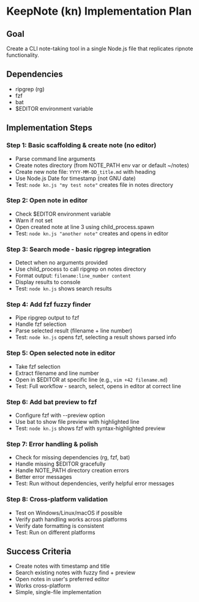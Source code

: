 # KeepNote (kn) Implementation Plan

## Goal
Create a CLI note-taking tool in a single Node.js file that replicates ripnote functionality.

## Dependencies
- ripgrep (rg)
- fzf
- bat
- $EDITOR environment variable

## Implementation Steps

### Step 1: Basic scaffolding & create note (no editor)
- Parse command line arguments
- Create notes directory (from NOTE_PATH env var or default ~/notes)
- Create new note file: `YYYY-MM-DD_title.md` with heading
- Use Node.js Date for timestamp (not GNU date)
- Test: `node kn.js "my test note"` creates file in notes directory

### Step 2: Open note in editor
- Check $EDITOR environment variable
- Warn if not set
- Open created note at line 3 using child_process.spawn
- Test: `node kn.js "another note"` creates and opens in editor

### Step 3: Search mode - basic ripgrep integration
- Detect when no arguments provided
- Use child_process to call ripgrep on notes directory
- Format output: `filename:line_number content`
- Display results to console
- Test: `node kn.js` shows search results

### Step 4: Add fzf fuzzy finder
- Pipe ripgrep output to fzf
- Handle fzf selection
- Parse selected result (filename + line number)
- Test: `node kn.js` opens fzf, selecting a result shows parsed info

### Step 5: Open selected note in editor
- Take fzf selection
- Extract filename and line number
- Open in $EDITOR at specific line (e.g., `vim +42 filename.md`)
- Test: Full workflow - search, select, opens in editor at correct line

### Step 6: Add bat preview to fzf
- Configure fzf with --preview option
- Use bat to show file preview with highlighted line
- Test: `node kn.js` shows fzf with syntax-highlighted preview

### Step 7: Error handling & polish
- Check for missing dependencies (rg, fzf, bat)
- Handle missing $EDITOR gracefully
- Handle NOTE_PATH directory creation errors
- Better error messages
- Test: Run without dependencies, verify helpful error messages

### Step 8: Cross-platform validation
- Test on Windows/Linux/macOS if possible
- Verify path handling works across platforms
- Verify date formatting is consistent
- Test: Run on different platforms

## Success Criteria
- Create notes with timestamp and title
- Search existing notes with fuzzy find + preview
- Open notes in user's preferred editor
- Works cross-platform
- Simple, single-file implementation